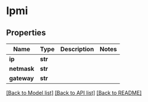 # Ipmi

## Properties

Name | Type | Description | Notes
------------ | ------------- | ------------- | -------------
**ip** | **str** |  | 
**netmask** | **str** |  | 
**gateway** | **str** |  | 

[[Back to Model list]](../#documentation-for-models) [[Back to API list]](../#documentation-for-api-endpoints) [[Back to README]](../)


